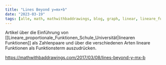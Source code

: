```yaml
---
title: "Lines Beyond y=mx+b"
date: "2023-03-19"
tags: [alle, math, mathwithbaddrawings, blog, graph, linear, lineare_funktion, thinking_task]
---
```


Artikel über die Einführung von [[Lineare_proportionale_Funktionen_Schule_Universität|linearen Funktionen]] als Zahlenpaare und über die verschiedenen Arten lineare Funktionen als Funktionsterm auszudrücken.

https://mathwithbaddrawings.com/2017/03/08/lines-beyond-y-mx-b
